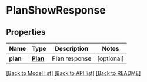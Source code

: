 # PlanShowResponse

## Properties
Name | Type | Description | Notes
------------ | ------------- | ------------- | -------------
**plan** | [**Plan**](Plan.md) | Plan response | [optional] 

[[Back to Model list]](../README.md#documentation-for-models) [[Back to API list]](../README.md#documentation-for-api-endpoints) [[Back to README]](../README.md)


